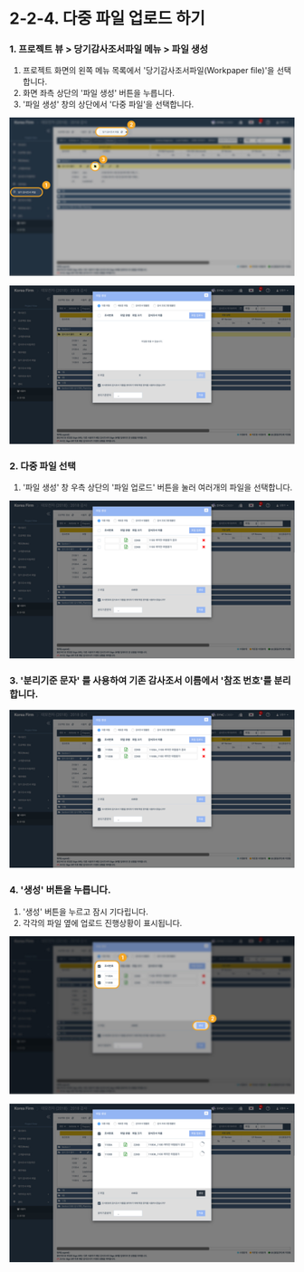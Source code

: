 # 2-2-4. 다중 파일 업로드 하기

### 1. 프로젝트 뷰 &gt; 당기감사조서파일 메뉴 &gt; 파일 생성  

1. 프로젝트 화면의 왼쪽 메뉴 목록에서 '당기감사조서파일\(Workpaper  file\)'을 선택합니다.
2. 화면 좌측 상단의 '파일 생성' 버튼을 누릅니다.  
3. '파일 생성' 창의 상단에서 '다중 파일'을 선택합니다.  

![&apos;&#xB2F9;&#xAE30; &#xAC10;&#xC0AC;&#xC870;&#xC11C; &#xD30C;&#xC77C;&apos; &amp;gt; &apos;&#xB2F9;&#xAE30; &#xAC10;&#xC0AC; &#xC870;&#xC11C; &#xD30C;&#xC77C;&apos; &amp;gt; &apos;&#xD30C;&#xC77C; &#xC0DD;&#xC131;&apos;](../../../../.gitbook/assets/2-2-4-_multiple_file_upload_1.jpg)

![&#xD30C;&#xC77C; &#xC0DD;&#xC131; &#xD654;&#xBA74;&#xC5D0;&#xC11C; &apos;&#xB2E4;&#xC911; &#xD30C;&#xC77C;&apos;&#xC744; &#xC120;&#xD0DD;&#xD55C; &#xC0C1;&#xD0DC;&#xC785;&#xB2C8;&#xB2E4;.](../../../../.gitbook/assets/2-2-4-_multiple_file_upload_2.jpg)



### 2. 다중 파일 선택 

1. '파일 생성' 창 우측 상단의 '파일 업로드' 버튼을 눌러 여러개의 파일을 선택합니다. 

![](../../../../.gitbook/assets/2-2-4-_multiple_file_upload_3%20%281%29.jpg)



### 3. '분리기준 문자' 를 사용하여 기존 감사조서 이름에서 '참조 번호'를 분리합니다. 

![underbar &apos;\_&apos; &#xB97C; &#xAE30;&#xC900;&#xC73C;&#xB85C; &#xAE30;&#xC874; &#xD30C;&#xC77C;&#xBA85;&#xC5D0;&#xC11C; &apos;&#xCC38;&#xC870;&#xBC88;&#xD638;&apos;&#xAC00; &#xBD84;&#xB9AC;&#xB41C; &#xBAA8;&#xC2B5;  ](../../../../.gitbook/assets/2-2-4-_multiple_file_upload_5.jpg)



### 4. '생성' 버튼을 누릅니다. 

1. '생성' 버튼을 누르고 잠시 기다립니다.
2. 각각의 파일 옆에 업로드 진행상황이 표시됩니다.  

![](../../../../.gitbook/assets/2-2-4-_multiple_file_upload_4.jpg)

![](../../../../.gitbook/assets/2-2-4-_multiple_file_upload_6.jpg)

